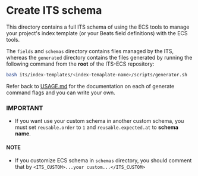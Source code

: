 # Create ITS schema

This directory contains a full ITS schema of using the ECS tools to manage your
project's index template (or your Beats field definitions) with the ECS tools.

The `fields` and `schemas` directory contains files managed by the ITS, whereas
the `generated` directory contains the files generated by running the following
command from the **root** of the ITS-ECS repository:

```bash
bash its/index-templates/<index-temaplate-name>/scripts/generator.sh
```

Refer back to [USAGE.md](../USAGE.md) for the documentation on each of generate command flags and you can write your own.

### IMPORTANT
- If you want use your custom schema in another custom schema, you must set `reusable.order` to `1` and `reusable.expected.at` to **schema name**.

#### NOTE
- If you customize ECS schema in `schemas` directory, you should comment that by `<ITS_CUSTOM>...your custom...</ITS_CUSTOM>`
